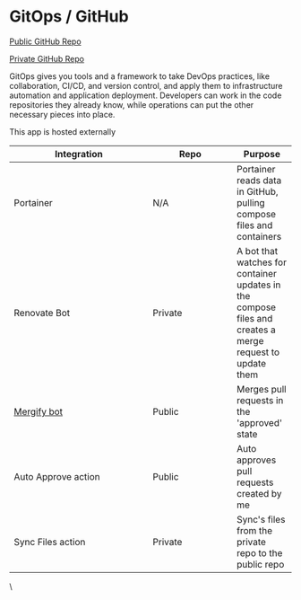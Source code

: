 # GitOps / GitHub

[Public GitHub Repo](https://github.com/trentnbauer/agg)

[Private GitHub Repo](https://github.com/trentnbauer/agg.local)

GitOps gives you tools and a framework to take DevOps practices, like collaboration, CI/CD, and version control, and apply them to infrastructure automation and application deployment. Developers can work in the code repositories they already know, while operations can put the other necessary pieces into place.

This app is hosted externally

<table><thead><tr><th width="232">Integration</th><th width="134">Repo</th><th>Purpose</th></tr></thead><tbody><tr><td>Portainer</td><td>N/A</td><td>Portainer reads data in GitHub, pulling compose files and containers</td></tr><tr><td>Renovate Bot</td><td>Private</td><td>A bot that watches for container updates in the compose files and creates a merge request to update them</td></tr><tr><td><a href="https://mergify.com/">Mergify bot</a></td><td>Public</td><td>Merges pull requests in the 'approved' state</td></tr><tr><td>Auto Approve action</td><td>Public</td><td>Auto approves pull requests created by me</td></tr><tr><td>Sync Files action</td><td>Private</td><td>Sync's files from the private repo to the public repo</td></tr></tbody></table>

\
